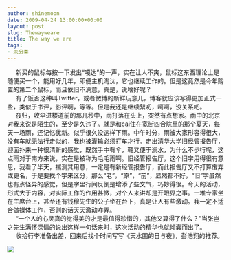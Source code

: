 ```yaml
---
author: shinemoon
date: 2009-04-24 13:00:00+00:00
layout: post
slug: Thewayweare
title: The way we are
tags:
- 未分类
---
```


     新买的鼠标每按一下发出“嘎达”的一声，实在让人不爽，鼠标这东西理论上是随便买一个，能用好几年，即便主机淘汰，它也继续工作的。但是这竟然是今年购置的第二个鼠标，而且依旧不满意，真是，说啥好呢？  
     有了饭否这种叫Twitter，或者微博的新鲜玩意儿，博客就应该写得更加正式一些，类似于书评，影评啊，等等。但是我还是继续絮叨，呵呵，没关系吧。  
     夜归，收伞进楼道前的那几秒中，雨打落在头上，突然有点想家。雨中的北京对我来说是陌生的，至少是久违了。就是和cai住在宽街四合院里的那个夏天，每天一场雨，还记忆犹新。似乎很久没这样下雨。中午时分，雨被大家形容得很大，没有车就无法行走似的，我也被灌输必须打车才行。走出清华大学旧经管报告厅，迎面扑来一种很清新的感觉，既然手中有伞，鞋又便于淌水，为什么不步行呢，这点雨对于南方来说，实在是被称为毛毛雨啊。旧经管报告厅，这个旧字用得很有意思，我看了半天，揣测其用意，一定是有新经管报告厅，而此报告厅又不打算废弃或更名，于是要找个字来区分，那么“老”，“原”，“前”，显然都不好，“旧”字虽然也有点怪异的感觉，但是字里行间反倒是增添了些文气，巧妙得很。今天的活动，形式大于内容，对实际工作的作用甚微，对个人来讲却是开眼界之事。一堆专家坐在主席台上，甚至还有钱穆先生的公子坐在台下，真是让人有些激动。我一定不适合做媒体工作，否则的话天天激动咋弄。  
     “一个人的心灵真的觉得美的才是最值得珍惜的，其他又算得了什么？”当张岂之先生满怀深情的说出这样一句话来时，这次活动的精华也就倾囊而出了。  
     收拾行李准备出差，回来后找个时间写写《天水围的日与夜》，彭浩翔的推荐。  
  
  


![](http://img.zemanta.com/pixy.gif?x-id=31ca7ea6-28f9-8662-8cba-66e836508cfa)
